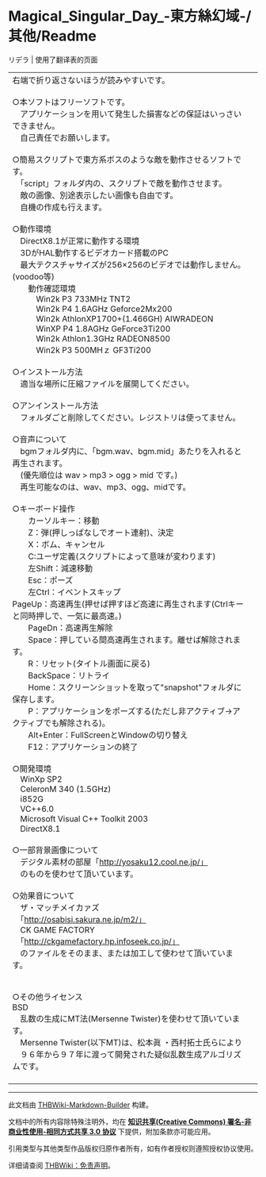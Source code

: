 # Magical_Singular_Day_-東方絲幻域-/其他/Readme

<!-- source html: G:\repos\THBWiki-Markdown-Builder\THBWikiMarkdown\Temp\main\0\0e\ns0%3AMagical_Singular_Day_-%E6%9D%B1%E6%96%B9%E7%B5%B2%E5%B9%BB%E5%9F%9F-%2F%E5%85%B6%E4%BB%96%2FReadme.html -->

リデラ | 使用了翻译表的页面

  
  

  
  
  

  


<table><tbody><tr class="tt-content" id="=-1" data-pos="&#91;&quot;=&quot;,1&#93;"><td class="tt-ja" lang="ja"><div class="poem">右端で折り返さないほうが読みやすいです。<br><br>○本ソフトはフリーソフトです。<br>　アプリケーションを用いて発生した損害などの保証はいっさいできません。<br>　自己責任でお願いします。<br><br>○簡易スクリプトで東方系ボスのような敵を動作させるソフトです。<br>　「script」フォルダ内の、スクリプトで敵を動作させます。<br>　敵の画像、別途表示したい画像も自由です。<br>　自機の作成も行えます。<br><br>○動作環境<br>　DirectX8.1が正常に動作する環境<br>　3DがHAL動作するビデオカード搭載のPC<br>　最大テクスチャサイズが256×256のビデオでは動作しません。(voodoo等)<br>　　動作確認環境<br>　　　Win2k P3 733MHz TNT2<br>　　　Win2k P4 1.6AGHz Geforce2Mx200<br>　　　Win2k AthlonXP1700+(1.466GH) AIWRADEON<br>　　　WinXP P4 1.8AGHz GeForce3Ti200<br>　　　Win2k Athlon1.3GHz RADEON8500<br>　　　Win2k P3 500MHｚ GF3Ti200<br><br>○インストール方法<br>　適当な場所に圧縮ファイルを展開してください。<br><br>○アンインストール方法<br>　フォルダごと削除してください。レジストリは使ってません。<br><br>○音声について<br>　bgmフォルダ内に、「bgm.wav、bgm.mid」あたりを入れると再生されます。<br>　(優先順位は wav &gt; mp3 &gt; ogg &gt; mid です。)<br>　再生可能なのは、wav、mp3、ogg、midです。<br>　<br>○キーボード操作<br>　　カーソルキー：移動<br>　　Z：弾(押しっぱなしでオート連射)、決定<br>　　X：ボム、キャンセル<br>　　C:ユーザ定義(スクリプトによって意味が変わります)<br>　　左Shift：減速移動<br>　　Esc：ポーズ<br>　　左Ctrl：イベントスキップ<br>    PageUp：高速再生(押せば押すほど高速に再生されます(Ctrlキーと同時押しで、一気に最高速。)<br>　　PageDn：高速再生解除<br>　　Space：押している間高速再生されます。離せば解除されます。<br>　　R：リセット(タイトル画面に戻る)<br>　　BackSpace：リトライ<br>　　Home：スクリーンショットを取って"snapshot"フォルダに保存します。<br>　　P：アプリケーションをポーズする(ただし非アクティブ→アクティブでも解除される)。<br>　　Alt+Enter：FullScreenとWindowの切り替え<br>　　F12：アプリケーションの終了<br><br>○開発環境<br>　WinXp SP2<br>　CeleronM 340 (1.5GHz)<br>　i852G<br>　VC++6.0<br>　Microsoft Visual C++ Toolkit 2003<br>　DirectX8.1<br><br>○一部背景画像について<br>　デジタル素材の部屋「<a rel="nofollow" class="external free" href="http://yosaku12.cool.ne.jp/」">http://yosaku12.cool.ne.jp/」</a><br>　のものを使わせて頂いています。<br><br>○効果音について<br>　ザ・マッチメイカァズ<br>　「<a rel="nofollow" class="external free" href="http://osabisi.sakura.ne.jp/m2/」">http://osabisi.sakura.ne.jp/m2/」</a><br>　CK GAME FACTORY<br>　「<a rel="nofollow" class="external free" href="http://ckgamefactory.hp.infoseek.co.jp/」">http://ckgamefactory.hp.infoseek.co.jp/」</a><br>　のファイルをそのまま、または加工して使わせて頂いています。<br><br><br>○その他ライセンス<br>BSD<br>　乱数の生成にMT法(Mersenne Twister)を使わせて頂いています。<br>　Mersenne Twister(以下MT)は、松本眞 ・西村拓士氏らにより<br>　９６年から９７年に渡って開発された疑似乱数生成アルゴリズムです。<br>　</div></td><td class="tt-zh" lang="zh"><div class="poem"></div></td></tr></tbody></table>







---

此文档由 [THBWiki-Markdown-Builder](https://github.com/Delsin-Yu/THBWiki-Markdown-Builder) 构建。

文档中的所有内容除特殊注明外，均在 [**知识共享(Creative Commons) 署名-非商业性使用-相同方式共享 3.0 协议**](https://creativecommons.org/licenses/by-sa/3.0/deed.zh-hans) 下提供，附加条款亦可能应用。

引用类型与其他类型作品版权归原作者所有，如有作者授权则遵照授权协议使用。

详细请查阅 [THBWiki：免责声明](https://thbwiki.cc/THBWiki:%E5%85%8D%E8%B4%A3%E5%A3%B0%E6%98%8E)。

